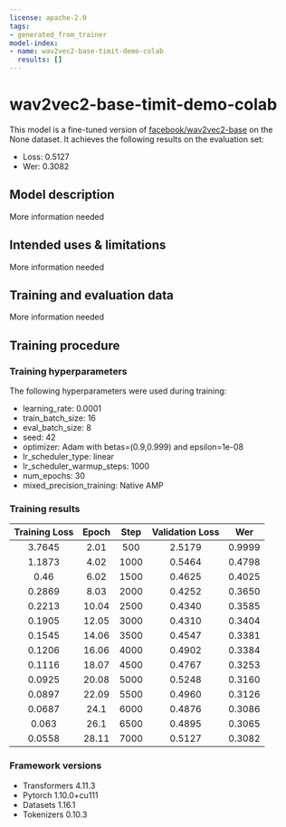 ```yaml
---
license: apache-2.0
tags:
- generated_from_trainer
model-index:
- name: wav2vec2-base-timit-demo-colab
  results: []
---
```


<!-- This model card has been generated automatically according to the information the Trainer had access to. You
should probably proofread and complete it, then remove this comment. -->

# wav2vec2-base-timit-demo-colab

This model is a fine-tuned version of [facebook/wav2vec2-base](https://huggingface.co/facebook/wav2vec2-base) on the None dataset.
It achieves the following results on the evaluation set:
- Loss: 0.5127
- Wer: 0.3082

## Model description

More information needed

## Intended uses & limitations

More information needed

## Training and evaluation data

More information needed

## Training procedure

### Training hyperparameters

The following hyperparameters were used during training:
- learning_rate: 0.0001
- train_batch_size: 16
- eval_batch_size: 8
- seed: 42
- optimizer: Adam with betas=(0.9,0.999) and epsilon=1e-08
- lr_scheduler_type: linear
- lr_scheduler_warmup_steps: 1000
- num_epochs: 30
- mixed_precision_training: Native AMP

### Training results

| Training Loss | Epoch | Step | Validation Loss | Wer    |
|:-------------:|:-----:|:----:|:---------------:|:------:|
| 3.7645        | 2.01  | 500  | 2.5179          | 0.9999 |
| 1.1873        | 4.02  | 1000 | 0.5464          | 0.4798 |
| 0.46          | 6.02  | 1500 | 0.4625          | 0.4025 |
| 0.2869        | 8.03  | 2000 | 0.4252          | 0.3650 |
| 0.2213        | 10.04 | 2500 | 0.4340          | 0.3585 |
| 0.1905        | 12.05 | 3000 | 0.4310          | 0.3404 |
| 0.1545        | 14.06 | 3500 | 0.4547          | 0.3381 |
| 0.1206        | 16.06 | 4000 | 0.4902          | 0.3384 |
| 0.1116        | 18.07 | 4500 | 0.4767          | 0.3253 |
| 0.0925        | 20.08 | 5000 | 0.5248          | 0.3160 |
| 0.0897        | 22.09 | 5500 | 0.4960          | 0.3126 |
| 0.0687        | 24.1  | 6000 | 0.4876          | 0.3086 |
| 0.063         | 26.1  | 6500 | 0.4895          | 0.3065 |
| 0.0558        | 28.11 | 7000 | 0.5127          | 0.3082 |


### Framework versions

- Transformers 4.11.3
- Pytorch 1.10.0+cu111
- Datasets 1.16.1
- Tokenizers 0.10.3
